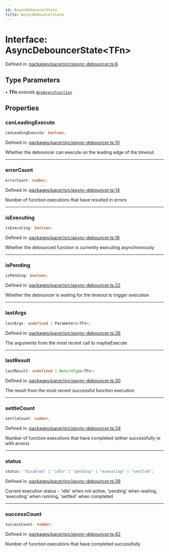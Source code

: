 ```yaml
---
id: AsyncDebouncerState
title: AsyncDebouncerState
---
```


<!-- DO NOT EDIT: this page is autogenerated from the type comments -->

# Interface: AsyncDebouncerState\<TFn\>

Defined in: [packages/pacer/src/async-debouncer.ts:6](https://github.com/TanStack/pacer/blob/main/packages/pacer/src/async-debouncer.ts#L6)

## Type Parameters

• **TFn** *extends* [`AnyAsyncFunction`](../../type-aliases/anyasyncfunction.md)

## Properties

### canLeadingExecute

```ts
canLeadingExecute: boolean;
```

Defined in: [packages/pacer/src/async-debouncer.ts:10](https://github.com/TanStack/pacer/blob/main/packages/pacer/src/async-debouncer.ts#L10)

Whether the debouncer can execute on the leading edge of the timeout

***

### errorCount

```ts
errorCount: number;
```

Defined in: [packages/pacer/src/async-debouncer.ts:14](https://github.com/TanStack/pacer/blob/main/packages/pacer/src/async-debouncer.ts#L14)

Number of function executions that have resulted in errors

***

### isExecuting

```ts
isExecuting: boolean;
```

Defined in: [packages/pacer/src/async-debouncer.ts:18](https://github.com/TanStack/pacer/blob/main/packages/pacer/src/async-debouncer.ts#L18)

Whether the debounced function is currently executing asynchronously

***

### isPending

```ts
isPending: boolean;
```

Defined in: [packages/pacer/src/async-debouncer.ts:22](https://github.com/TanStack/pacer/blob/main/packages/pacer/src/async-debouncer.ts#L22)

Whether the debouncer is waiting for the timeout to trigger execution

***

### lastArgs

```ts
lastArgs: undefined | Parameters<TFn>;
```

Defined in: [packages/pacer/src/async-debouncer.ts:26](https://github.com/TanStack/pacer/blob/main/packages/pacer/src/async-debouncer.ts#L26)

The arguments from the most recent call to maybeExecute

***

### lastResult

```ts
lastResult: undefined | ReturnType<TFn>;
```

Defined in: [packages/pacer/src/async-debouncer.ts:30](https://github.com/TanStack/pacer/blob/main/packages/pacer/src/async-debouncer.ts#L30)

The result from the most recent successful function execution

***

### settleCount

```ts
settleCount: number;
```

Defined in: [packages/pacer/src/async-debouncer.ts:34](https://github.com/TanStack/pacer/blob/main/packages/pacer/src/async-debouncer.ts#L34)

Number of function executions that have completed (either successfully or with errors)

***

### status

```ts
status: "disabled" | "idle" | "pending" | "executing" | "settled";
```

Defined in: [packages/pacer/src/async-debouncer.ts:38](https://github.com/TanStack/pacer/blob/main/packages/pacer/src/async-debouncer.ts#L38)

Current execution status - 'idle' when not active, 'pending' when waiting, 'executing' when running, 'settled' when completed

***

### successCount

```ts
successCount: number;
```

Defined in: [packages/pacer/src/async-debouncer.ts:42](https://github.com/TanStack/pacer/blob/main/packages/pacer/src/async-debouncer.ts#L42)

Number of function executions that have completed successfully
